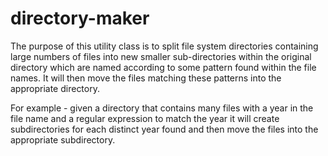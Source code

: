 # directory-maker #

The purpose of this utility class is to split file system directories containing large numbers of files into new smaller sub-directories within the original directory which are named according to some pattern found within the file names. It will then move the files matching these patterns into the appropriate directory.

For example - given a directory that contains many files with a year in the file name and a regular expression to match the year it will create subdirectories for each distinct year found and then move the files into the appropriate subdirectory.